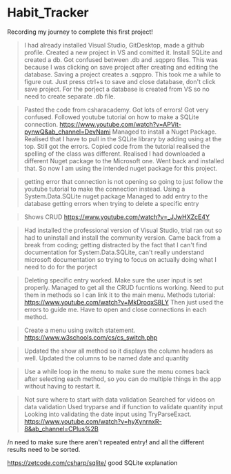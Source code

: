 # Habit_Tracker
 Recording my journey to complete this first project! 

 > I had already installed Visual Studio, GitDesktop, made a github profile. 
 > Created a new project in VS and comitted it. 
 > Install SQLite and created a db. Got confused between .db and .sqppro files. This was because I was clicking on save project after creating and editing the database. Saving a project creates a .sqppro. This took me a while to figure out. Just press ctrl+s to save and close database, don't click save project.
 >For the porject a database is created from VS so no need to create separate .db file. 

 > Pasted the code from csharacademy. Got lots of errors! Got very confused. 
  > Followed youtube tutorial on how to make a SQLite connection. https://www.youtube.com/watch?v=APVit-pynwQ&ab_channel=DevNami
  Managed to install a Nuget Package. Realised that I have to pull in the SQLite library by adding using at the top. 
 > Still got the errors. 
 > Copied code from the tutorial realised the spelling of the class was different. 
 > Realised I had downloaded a different Nuget package to the Microsoft one. Went back and installed that. So now I am using the intended nuget package for this project. 

 >getting error that connection is not opening so going to just follow the youtube tutorial to make the connection instead. Using a System.Data.SQLite nuget package
 >Managed to add entry to  the database
 >getting errors when trying to delete a specific entry

 >Shows CRUD 
 >https://www.youtube.com/watch?v=_JJwHXZcE4Y

 > Had installed the professional version of Visual Studio, trial ran out so had to uninstall and install the community version. 
 >Came back from a break from coding; getting distracted by the fact that I can't find documentation for System.Data.SQLite, can't really understand microsoft documentation so trying to focus on actually doing what I need to do for the porject

 >Deleting specific entry worked. Make sure the user input is set properly. 
 >Managed to get all the CRUD fucntions working. 
 > Need to put them in methods so I can link it to the main menu.
 >Methods tutorial: https://www.youtube.com/watch?v=MkDroqxS8LY
 >Then just used the errors to guide me. Have to open and close connections in each method.

>Create a menu using switch statement. https://www.w3schools.com/cs/cs_switch.php 

>Updated the show all method so it displays the column headers as well.
>Updated the columns to be named date and quantity

>Use a while loop in the menu to make sure the menu comes back after selecting each method, so you can do multiple things in the app without having to restart it. 

>Not sure where to start with data validation
>Searched for videos on data validation
> Used tryparse and if function to validate quantity input
>Looking into validating the date input using TryParseExact. 
https://www.youtube.com/watch?v=hyXynrnxR-8&ab_channel=CPlus%2B

/n need to make sure there aren't repeated entry!  and all the different results need to be sorted.

https://zetcode.com/csharp/sqlite/ good SQLite explanation